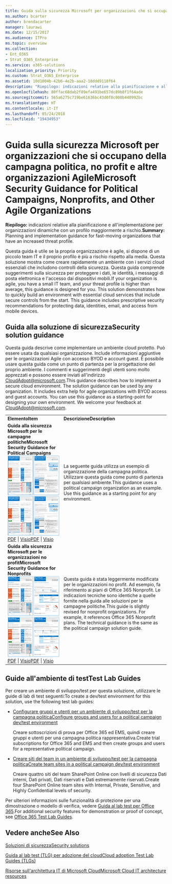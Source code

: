```yaml
---
title: Guida sulla sicurezza Microsoft per organizzazioni che si occupano della campagna politica, no profit e altre organizzazioni Agile
ms.author: bcarter
author: brendacarter
manager: laurawi
ms.date: 12/15/2017
ms.audience: ITPro
ms.topic: overview
ms.collection:
- Ent_O365
- Strat_O365_Enterprise
ms.service: o365-solutions
localization_priority: Priority
ms.custom: Strat_O365_Enterprise
ms.assetid: 10d1004b-42b6-4e2b-aaa2-18ddd9118f64
description: "Riepilogo: indicazioni relative alla pianificazione e all'implementazione per organizzazioni dinamiche con un profilo maggiormente a rischio."
ms.openlocfilehash: 80ffac68dab2f89efa491be657dc89b8f1f64ade
ms.sourcegitcommit: 565a6275c719be61636bc43d0f8c000b440992bc
ms.translationtype: HT
ms.contentlocale: it-IT
ms.lasthandoff: 05/24/2018
ms.locfileid: "19434953"
---
```

# <a name="microsoft-security-guidance-for-political-campaigns-nonprofits-and-other-agile-organizations"></a><span data-ttu-id="dc6a6-103">Guida sulla sicurezza Microsoft per organizzazioni che si occupano della campagna politica, no profit e altre organizzazioni Agile</span><span class="sxs-lookup"><span data-stu-id="dc6a6-103">Microsoft Security Guidance for Political Campaigns, Nonprofits, and Other Agile Organizations</span></span>

 <span data-ttu-id="dc6a6-104">**Riepilogo:** indicazioni relative alla pianificazione e all'implementazione per organizzazioni dinamiche con un profilo maggiormente a rischio.</span><span class="sxs-lookup"><span data-stu-id="dc6a6-104">**Summary:** Planning and implementation guidance for fast-moving organizations that have an increased threat profile.</span></span>
  
<span data-ttu-id="dc6a6-p101">Questa guida è utile se la propria organizzazione è agile, si dispone di un piccolo team IT e il proprio profilo è più a rischio rispetto alla media. Questa soluzione mostra come creare rapidamente un ambiente con i servizi cloud essenziali che includono controlli della sicurezza. Questa guida comprende suggerimenti sulla sicurezza per proteggere i dati, le identità, i messaggi di posta elettronica e l'accesso dai dispositivi mobili.</span><span class="sxs-lookup"><span data-stu-id="dc6a6-p101">If your organization is agile, you have a small IT team, and your threat profile is higher than average, this guidance is designed for you. This solution demonstrates how to quickly build an environment with essential cloud services that include secure controls from the start. This guidance includes prescriptive security recommendations for protecting data, identities, email, and access from mobile devices.</span></span>
  
## <a name="security-solution-guidance"></a><span data-ttu-id="dc6a6-108">Guida alla soluzione di sicurezza</span><span class="sxs-lookup"><span data-stu-id="dc6a6-108">Security solution guidance</span></span>

<span data-ttu-id="dc6a6-p102">Questa guida descrive come implementare un ambiente cloud protetto. Può essere usata da qualsiasi organizzazione. Include informazioni aggiuntive per le organizzazioni Agile con accesso BYOD e account guest. È possibile usare questa guida come un punto di partenza per la progettazione del proprio ambiente. I commenti e suggerimenti degli utenti sono molto apprezzati e possono essere inviati all'indirizzo [CloudAdopt@microsoft.com](mailto:CloudAdopt@microsoft.com).</span><span class="sxs-lookup"><span data-stu-id="dc6a6-p102">This guidance describes how to implement a secure cloud environment. The solution guidance can be used by any organization. It includes extra help for agile organizations with BYOD access and guest accounts. You can use this guidance as a starting-point for designing your own environment. We welcome your feedback at [CloudAdopt@microsoft.com](mailto:CloudAdopt@microsoft.com).</span></span> 
  
|||
|:-----|:-----|
|<span data-ttu-id="dc6a6-114">**Elemento**</span><span class="sxs-lookup"><span data-stu-id="dc6a6-114">**Item**</span></span> <br/> |<span data-ttu-id="dc6a6-115">**Descrizione**</span><span class="sxs-lookup"><span data-stu-id="dc6a6-115">**Description**</span></span> <br/> |
|<span data-ttu-id="dc6a6-116">**Guida alla sicurezza Microsoft per le campagne politiche**</span><span class="sxs-lookup"><span data-stu-id="dc6a6-116">**Microsoft Security Guidance for Political Campaigns**</span></span> <br/> <span data-ttu-id="dc6a6-117">[![Anteprima per il set di poster ridotto.](images/d370ce28-ca40-4930-9a2c-907312aa06c8.png)](http://download.microsoft.com/download/B/4/D/B4D520C3-4D0C-4B4D-BFB9-09F0651C2775/MSFT_Cloud_architecture_security%20for%20political%20campaigns.pdf)</span><span class="sxs-lookup"><span data-stu-id="dc6a6-117">[![Thumb nail for mini poster set.](images/d370ce28-ca40-4930-9a2c-907312aa06c8.png)          ](http://download.microsoft.com/download/B/4/D/B4D520C3-4D0C-4B4D-BFB9-09F0651C2775/MSFT_Cloud_architecture_security%20for%20political%20campaigns.pdf)</span></span> <br/> <span data-ttu-id="dc6a6-118">[PDF](http://download.microsoft.com/download/B/4/D/B4D520C3-4D0C-4B4D-BFB9-09F0651C2775/MSFT_Cloud_architecture_security%20for%20political%20campaigns.pdf) \| [Visio](http://download.microsoft.com/download/B/4/D/B4D520C3-4D0C-4B4D-BFB9-09F0651C2775/MSFT_Cloud_architecture_security%20for%20political%20campaigns.vsdx)</span><span class="sxs-lookup"><span data-stu-id="dc6a6-118">[PDF](http://download.microsoft.com/download/B/4/D/B4D520C3-4D0C-4B4D-BFB9-09F0651C2775/MSFT_Cloud_architecture_security%20for%20political%20campaigns.pdf)  \| [Visio](http://download.microsoft.com/download/B/4/D/B4D520C3-4D0C-4B4D-BFB9-09F0651C2775/MSFT_Cloud_architecture_security%20for%20political%20campaigns.vsdx)</span></span> <br/> |<span data-ttu-id="dc6a6-p103">La seguente guida utilizza un esempio di organizzazione della campagna politica. Utilizzare questa guida come punto di partenza per qualsiasi ambiente.</span><span class="sxs-lookup"><span data-stu-id="dc6a6-p103">This guidance uses a political campaign organization as an example. Use this guidance as a starting point for any environment.</span></span>  <br/> |
|<span data-ttu-id="dc6a6-121">**Guida alla sicurezza Microsoft per le organizzazioni no profit**</span><span class="sxs-lookup"><span data-stu-id="dc6a6-121">**Microsoft Security Guidance for Nonprofits**</span></span> <br/> <span data-ttu-id="dc6a6-122">[![Immagine di anteprima per file scaricabile](images/e4784889-1c69-4067-9a8f-31d31d1eceea.png)](http://download.microsoft.com/download/9/4/3/94389612-C679-4061-8DF2-D9A15D72B65F/Microsoft_Cloud%20Architecture_Security%20for%20Nonprofits.pdf)</span><span class="sxs-lookup"><span data-stu-id="dc6a6-122">[![Thumnail image for downloadable file](images/e4784889-1c69-4067-9a8f-31d31d1eceea.png)          ](http://download.microsoft.com/download/9/4/3/94389612-C679-4061-8DF2-D9A15D72B65F/Microsoft_Cloud%20Architecture_Security%20for%20Nonprofits.pdf)</span></span> <br/> <span data-ttu-id="dc6a6-123">[PDF](http://download.microsoft.com/download/9/4/3/94389612-C679-4061-8DF2-D9A15D72B65F/Microsoft_Cloud%20Architecture_Security%20for%20Nonprofits.pdf) \| [Visio](http://download.microsoft.com/download/9/4/3/94389612-C679-4061-8DF2-D9A15D72B65F/Microsoft_Cloud%20Architecture_Security%20for%20Nonprofits.vsdx)</span><span class="sxs-lookup"><span data-stu-id="dc6a6-123">[PDF](http://download.microsoft.com/download/9/4/3/94389612-C679-4061-8DF2-D9A15D72B65F/Microsoft_Cloud%20Architecture_Security%20for%20Nonprofits.pdf)  \| [Visio](http://download.microsoft.com/download/9/4/3/94389612-C679-4061-8DF2-D9A15D72B65F/Microsoft_Cloud%20Architecture_Security%20for%20Nonprofits.vsdx)</span></span> <br/> |<span data-ttu-id="dc6a6-p104">Questa guida è stata leggermente modificata per le organizzazioni no profit. Ad esempio, fa riferimento ai piani di Office 365 Nonprofit. Le indicazioni tecniche sono identiche a quelle fornite nella guida alle soluzioni per le campagne politiche.</span><span class="sxs-lookup"><span data-stu-id="dc6a6-p104">This guide is slightly revised for nonprofit organizations. For example, it references Office 365 Nonprofit plans. The technical guidance is the same as the political campaign solution guide.</span></span>  <br/> |
   
## <a name="test-lab-guides"></a><span data-ttu-id="dc6a6-127">Guide all'ambiente di test</span><span class="sxs-lookup"><span data-stu-id="dc6a6-127">Test Lab Guides</span></span>

<span data-ttu-id="dc6a6-128">Per creare un ambiente di sviluppo/test per questa soluzione, utilizzare le guide di lab di test seguenti:</span><span class="sxs-lookup"><span data-stu-id="dc6a6-128">To create a dev/test environment for this solution, use the following test lab guides:</span></span> 
  
- [<span data-ttu-id="dc6a6-129">Configurare gruppi e utenti per un ambiente di sviluppo/test per la campagna politica</span><span class="sxs-lookup"><span data-stu-id="dc6a6-129">Configure groups and users for a political campaign dev/test environment</span></span>](configure-groups-and-users-for-a-political-campaign-dev-test-environment.md)
    
     <span data-ttu-id="dc6a6-130">Creare sottoscrizioni di prova per Office 365 ed EMS, quindi creare gruppi e utenti per una campagna politica rappresentativa.</span><span class="sxs-lookup"><span data-stu-id="dc6a6-130">Create trial subscriptions for Office 365 and EMS and then create groups and users for a representative political campaign.</span></span>
    
- [<span data-ttu-id="dc6a6-131">Creare siti del team in un ambiente di sviluppo/test per la campagna politica</span><span class="sxs-lookup"><span data-stu-id="dc6a6-131">Create team sites in a political campaign dev/test environment</span></span>](create-team-sites-in-a-political-campaign-dev-test-environment.md)
    
    <span data-ttu-id="dc6a6-132">Creare quattro siti del team SharePoint Online con livelli di sicurezza Dati interni, Dati privati, Dati riservati e Dati estremamente riservati.</span><span class="sxs-lookup"><span data-stu-id="dc6a6-132">Create four SharePoint Online team sites with Internal, Private, Sensitive, and Highly Confidential levels of security.</span></span>
    
<span data-ttu-id="dc6a6-133">Per ulteriori informazioni sulle funzionalità di protezione per una dimostrazione o modello di verifica, vedere [Guida al lab test per Office 365](http://aka.ms/o365tlgs).</span><span class="sxs-lookup"><span data-stu-id="dc6a6-133">For additional security features for demonstration or proof of concept, see [Office 365 Test Lab Guides](http://aka.ms/o365tlgs).</span></span>
  
## <a name="see-also"></a><span data-ttu-id="dc6a6-134">Vedere anche</span><span class="sxs-lookup"><span data-stu-id="dc6a6-134">See Also</span></span>

[<span data-ttu-id="dc6a6-135">Soluzioni di sicurezza</span><span class="sxs-lookup"><span data-stu-id="dc6a6-135">Security solutions</span></span>](security-solutions.md)
  
[<span data-ttu-id="dc6a6-136">Guida al lab test (TLG) per adozione del cloud</span><span class="sxs-lookup"><span data-stu-id="dc6a6-136">Cloud adoption Test Lab Guides (TLGs)</span></span>](cloud-adoption-test-lab-guides-tlgs.md)
  
[<span data-ttu-id="dc6a6-137">Risorse sull'architettura IT di Microsoft Cloud</span><span class="sxs-lookup"><span data-stu-id="dc6a6-137">Microsoft Cloud IT architecture resources</span></span>](microsoft-cloud-it-architecture-resources.md)



